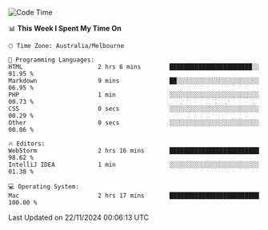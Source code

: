 <!--START_SECTION:waka-->
![Code Time](http://img.shields.io/badge/Code%20Time-3%20hrs%2034%20mins-blue)

📊 **This Week I Spent My Time On** 

```text
🕑︎ Time Zone: Australia/Melbourne

💬 Programming Languages: 
HTML                     2 hrs 6 mins        ███████████████████████░░   91.95 % 
Markdown                 9 mins              ██░░░░░░░░░░░░░░░░░░░░░░░   06.95 % 
PHP                      1 min               ░░░░░░░░░░░░░░░░░░░░░░░░░   00.73 % 
CSS                      0 secs              ░░░░░░░░░░░░░░░░░░░░░░░░░   00.29 % 
Other                    0 secs              ░░░░░░░░░░░░░░░░░░░░░░░░░   00.06 % 

🔥 Editors: 
WebStorm                 2 hrs 16 mins       █████████████████████████   98.62 % 
IntelliJ IDEA            1 min               ░░░░░░░░░░░░░░░░░░░░░░░░░   01.38 % 

💻 Operating System: 
Mac                      2 hrs 17 mins       █████████████████████████   100.00 % 
```


 Last Updated on 22/11/2024 00:06:13 UTC
<!--END_SECTION:waka-->